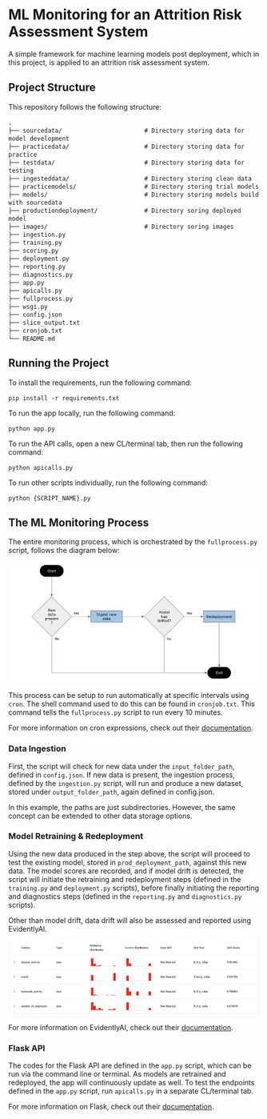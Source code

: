 # ML Monitoring for an Attrition Risk Assessment System
A simple framework for machine learning models post deployment, which in this project, is applied to an attrition risk assessment system.


## Project Structure
This repository follows the following structure:

    .
    ├── sourcedata/                       # Directory storing data for model development
    ├── practicedata/                     # Directory storing data for practice
    ├── testdata/                         # Directory storing data for testing
    ├── ingesteddata/                     # Directory storing clean data
    ├── practicemodels/                   # Directory storing trial models
    ├── models/                           # Directory storing models build with sourcedata
    ├── productiondeployment/             # Directory soring deployed model
    ├── images/                           # Directory soring images  
    ├── ingestion.py   
    ├── training.py                     
    ├── scoring.py         
    ├── deployment.py
    ├── reporting.py    
    ├── diagnostics.py   
    ├── app.py    
    ├── apicalls.py  
    ├── fullprocess.py
    ├── wsgi.py                             
    ├── config.json
    ├── slice_output.txt
    ├── cronjob.txt
    └── README.md


## Running the Project
To install the requirements, run the following command:

    pip install -r requirements.txt

To run the app locally, run the following command:

    python app.py

To run the API calls, open a new CL/terminal tab, then run the following command:

    python apicalls.py

To run other scripts individually, run the following command:

    python {SCRIPT_NAME}.py


## The ML Monitoring Process
The entire monitoring process, which is orchestrated by the `fullprocess.py` script, follows the diagram below:

![process_flow](https://github.com/Gianatmaja/ML-Monitoring-for-Attrition-Risk-Assessment-System/blob/main/images/process_flow.png)

This process can be setup to run automatically at specific intervals using `cron`. The shell command used to do this can be found in `cronjob.txt`. This command tells the `fullprocess.py` script to run every 10 minutes.

For more information on cron expressions, check out their [documentation](https://docs.oracle.com/cd/E12058_01/doc/doc.1014/e12030/cron_expressions.htm).


### Data Ingestion
First, the script will check for new data under the `input_folder_path`, defined in `config.json`. If new data is present, the ingestion process, defined by the `ingestion.py` script, will run and produce a new dataset, stored under `output_folder_path`, again defined in config.json.

In this example, the paths are just subdirectories. However, the same concept can be extended to other data storage options.


### Model Retraining & Redeployment
Using the new data produced in the step above, the script will proceed to test the existing model, stored in `prod_deployment_path`, against this new data. The model scores are recorded, and if model drift is detected, the script will initiate the retraining and redeployment steps (defined in the `training.py` and `deployment.py` scripts), before finally initiating the reporting and diagnostics steps (defined in the `reporting.py` and `diagnostics.py` scripts).

Other than model drift, data drift will also be assessed and reported using EvidentlyAI.

![data_drift_dashboard](https://github.com/Gianatmaja/ML-Monitoring-for-Attrition-Risk-Assessment-System/blob/main/images/drift_report.png)

For more information on EvidentlyAI, check out their [documentation](https://docs.evidentlyai.com/).


### Flask API
The codes for the Flask API are defined in the `app.py` script, which can be run via the command line or terminal. As models are retrained and redeployed, the app will continuously update as well. To test the endpoints defined in the `app.py` script, run `apicalls.py` in a separate CL/terminal tab.

For more information on Flask, check out their [documentation](https://flask.palletsprojects.com/en/2.3.x/).
